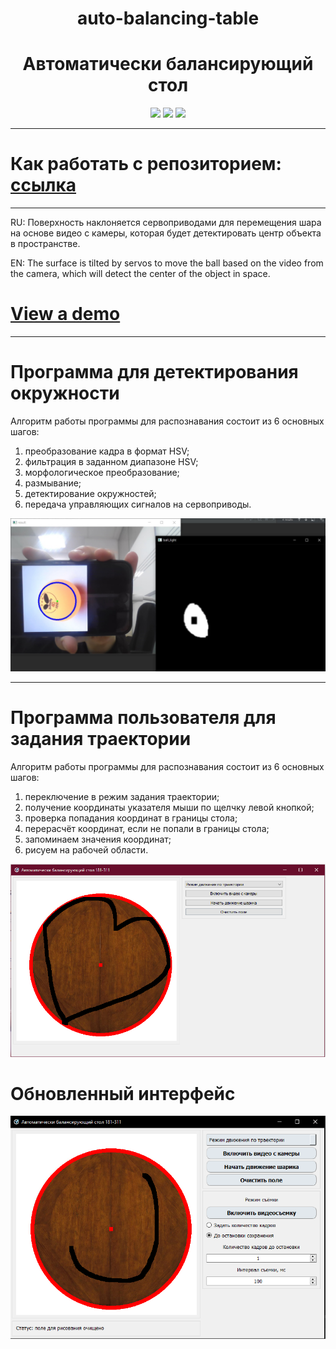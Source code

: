 <h1 align="center">auto-balancing-table</h1>
<h1 align="center">Автоматически балансирующий стол</h1>

<p align="center">

<img src="https://badges.frapsoft.com/os/v1/open-source.svg?v=103" >
  
<img src="https://img.shields.io/github/repo-size/BouRHooD/auto-balancing-table" >
  
<img src="https://img.shields.io/github/last-commit/bourhood/auto-balancing-table" >
  
</p>

---

# Как работать с репозиторием: [ссылка](https://github.com/BouRHooD/auto-balancing-table/raw/main/docs/howWorkWithRepository/howWorkWithRepository.md)

---

RU: Поверхность наклоняется сервоприводами для перемещения шара на основе видео с камеры, которая будет детектировать центр объекта в пространстве.

EN: The surface is tilted by servos to move the ball based on the video from the camera, which will detect the center of the object in space.

# [View a demo](https://coub.com/view/2j0dqt)

---
<h1 align="left"> Программа для детектирования окружности </h1>
Алгоритм работы программы для распознавания состоит из 6 основных шагов:

1. преобразование кадра в формат HSV;
2. фильтрация в заданном диапазоне HSV;
3. морфологическое преобразование;
4. размывание;
5. детектирование окружностей;
6. передача управляющих сигналов на сервоприводы.

![Иллюстрация к проекту](https://github.com/BouRHooD/auto-balancing-table/raw/main/docs/images/exemple_img_detected_ball_.jpg)

---
<h1 align="left"> Программа пользователя для задания траектории </h1>
Алгоритм работы программы для распознавания состоит из 6 основных шагов:

1. переключение в режим задания траектории;
2. получение координаты указателя мыши по щелчку левой кнопкой;
3. проверка попадания координат в границы стола;
4. перерасчёт координат, если не попали в границы стола;
5. запоминаем значения координат;
6. рисуем на рабочей области.

![Иллюстрация к проекту](https://github.com/BouRHooD/auto-balancing-table/raw/main/docs/images/ABT_MainUser.png)

# Обновленный интерфейс
![Иллюстрация к проекту](https://github.com/BouRHooD/auto-balancing-table/raw/main/docs/images/updatedUI.png)


